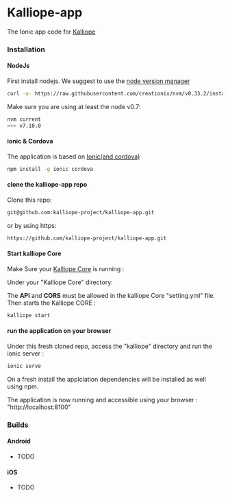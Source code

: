 # Kalliope-app

The Ionic app code for [Kalliope](https://github.com/kalliope-project/kalliope)


### Installation

#### NodeJs
First install nodejs.
We suggest to use the [node version manager](https://github.com/creationix/nvm#installation)

```bash
curl -o- https://raw.githubusercontent.com/creationix/nvm/v0.33.2/install.sh | bash
```

Make sure you are using at least the node v0.7:

```bash
nvm current
>>> v7.10.0
```

#### ionic & Cordova

The application is based on [Ionic(and cordova)](http://ionicframework.com/docs/intro/installation/)

```bash
npm install -g ionic cordova
```

#### clone the kalliope-app repo

Clone this repo:

```bash
git@github.com:kalliope-project/kalliope-app.git
```
or by using https:
```bash
https://github.com/kalliope-project/kalliope-app.git
```

#### Start kalliope Core

Make Sure your [Kalliope Core](https://github.com/kalliope-project/kalliope) is running :

Under your "Kalliope Core" directory:

The __API__ and __CORS__ must be allowed in the kalliope Core "setting.yml" file.
Then starts the Kalliope CORE :
```bash
kalliope start
```


#### run the application on your browser

Under this fresh cloned repo, access the "kalliope" directory and run the ionic server :

```bash
ionic serve
```
On a fresh install the applciation dependencies will be installed as well using npm.
 
The application is now running and accessible using your browser : "http://localhost:8100"



### Builds

#### Android
- TODO

#### iOS
- TODO
